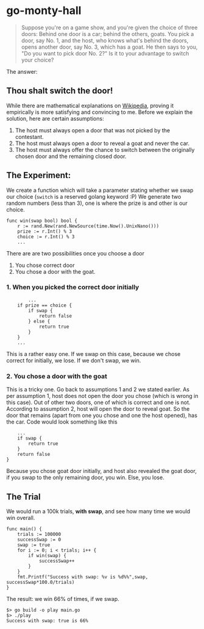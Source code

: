 # go-monty-hall

> Suppose you're on a game show, and you're given the choice of three doors: Behind one door is a car; behind the others, goats. You pick a door, say No. 1, and the host, who knows what's behind the doors, opens another door, say No. 3, which has a goat. He then says to you, "Do you want to pick door No. 2?" Is it to your advantage to switch your choice?

The answer:

## Thou shalt switch the door!

While there are mathematical explanations on [Wikipedia](https://en.wikipedia.org/wiki/Monty_Hall_problem), proving it empirically is more satisfying and convincing to me. Before we explain the solution, here are certain assumptions:
  1. The host must always open a door that was not picked by the contestant.
  2. The host must always open a door to reveal a goat and never the car.
  3. The host must always offer the chance to switch between the originally chosen door and the remaining closed door.

## The Experiment:

We create a function which will take a parameter stating whether we swap our choice (`switch` is a reserved golang keyword :P) We generate two random numbers (less than 3), one is where the prize is and other is our choice.

```golang
func win(swap bool) bool {
	r := rand.New(rand.NewSource(time.Now().UnixNano()))
	prize := r.Int() % 3
	choice := r.Int() % 3
    ...
```

There are are two possibilities once you choose a door
  1. You chose correct door
  2. You chose a door with the goat.

### 1. When you picked the correct door initially

```golang
        ...
	if prize == choice {
		if swap {
			return false
		} else {
			return true
		}
	}
    ...
```

This is a rather easy one. If we swap on this case, because we chose correct for initially, we lose. If we don't swap, we win.

### 2. You chose a door with the goat

This is a tricky one. Go back to assumptions 1 and 2 we stated earlier. As per assumption 1, host does not open the door you chose (which is wrong in this case). Out of other two doors, one of which is correct and one is not. According to assumption 2, host will open the door to reveal goat. So the door that remains (apart from one you chose and one the host opened), has the car. Code would look something like this

```golang
    ...
    if swap {
        return true
    }
    return false
}
```

Because you chose goat door initially, and host also revealed the goat door, if you swap to the only remaining door, you win. Else, you lose.

## The Trial

We would run a 100k trials, **with swap**, and see how many time we would win overall.

```golang
func main() {
	trials := 100000
	successSwap := 0
	swap := true
	for i := 0; i < trials; i++ {
		if win(swap) {
			successSwap++
		}
	}
	fmt.Printf("Success with swap: %v is %d%%",swap, successSwap*100.0/trials)
}
```

The result: we win 66% of times, if we swap.
```
$> go build -o play main.go
$> ./play
Success with swap: true is 66%
```
